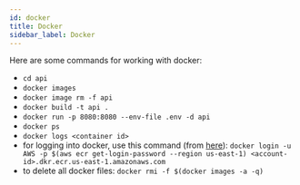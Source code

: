 ```yaml
---
id: docker
title: Docker
sidebar_label: Docker
---
```


Here are some commands for working with docker:

- `cd api`
- `docker images`
- `docker image rm -f api`
- `docker build -t api .`
- `docker run -p 8080:8080 --env-file .env -d api`
- `docker ps`
- `docker logs <container id>`
- for logging into docker, use this command (from [here](https://stackoverflow.com/a/61854312/8623391)): `docker login -u AWS -p $(aws ecr get-login-password --region us-east-1) <account-id>.dkr.ecr.us-east-1.amazonaws.com`
- to delete all docker files: `docker rmi -f $(docker images -a -q)`
